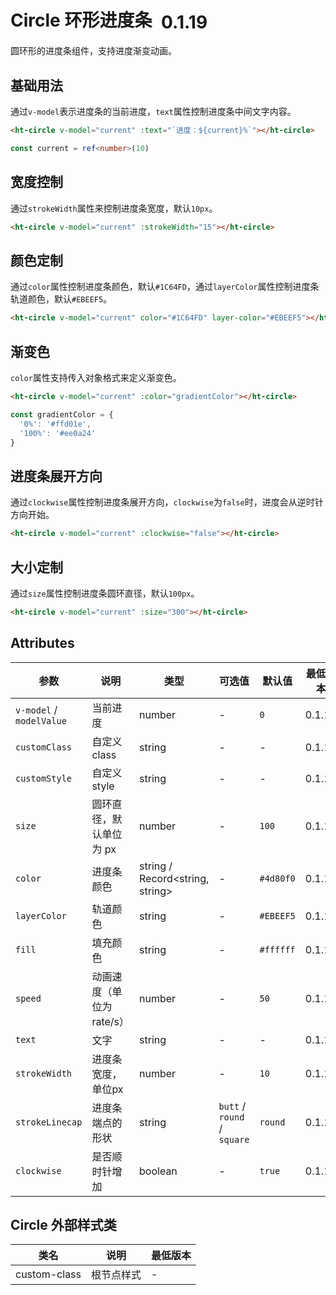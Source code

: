 # Circle 环形进度条 <el-tag text style="vertical-align: middle;margin-left:8px;" effect="plain">0.1.19</el-tag>

圆环形的进度条组件，支持进度渐变动画。

## 基础用法

通过`v-model`表示进度条的当前进度，`text`属性控制进度条中间文字内容。

```html
<ht-circle v-model="current" :text="`进度：${current}%`"></ht-circle>
```

```ts
const current = ref<number>(10)
```

## 宽度控制

通过`strokeWidth`属性来控制进度条宽度，默认`10px`。

```html
<ht-circle v-model="current" :strokeWidth="15"></ht-circle>
```

## 颜色定制

通过`color`属性控制进度条颜色，默认`#1C64FD`，通过`layerColor`属性控制进度条轨道颜色，默认`#EBEEF5`。

```html
<ht-circle v-model="current" color="#1C64FD" layer-color="#EBEEF5"></ht-circle>
```

## 渐变色

`color`属性支持传入对象格式来定义渐变色。

```html
<ht-circle v-model="current" :color="gradientColor"></ht-circle>
```

```ts
const gradientColor = {
  '0%': '#ffd01e',
  '100%': '#ee0a24'
}
```

## 进度条展开方向

通过`clockwise`属性控制进度条展开方向，`clockwise`为`false`时，进度会从逆时针方向开始。

```html
<ht-circle v-model="current" :clockwise="false"></ht-circle>
```

## 大小定制

通过`size`属性控制进度条圆环直径，默认`100px`。

```html
<ht-circle v-model="current" :size="300"></ht-circle>
```



## Attributes

| 参数              | 说明                         | 类型                        | 可选值                                     | 默认值          | 最低版本 |
| ----------------- | ---------------------------- | --------------------------- | ------------------------------------------ | --------------- | -------- |
| `v-model` / `modelValue`     | 当前进度                     | number                      | -                                          | `0`             | 0.1.19   |
| `customClass`     | 自定义class                  | string                      | -                                          | -            | 0.1.19   |
| `customStyle`     | 自定义style                  | string                      | -                                          | -            | 0.1.19   |
| `size`            | 圆环直径，默认单位为 px     | number                      | -                                          | `100`           | 0.1.19   |
| `color`           | 进度条颜色                   | string / Record<string, string> | -                                      | `#4d80f0`     | 0.1.19   |
| `layerColor`      | 轨道颜色                     | string                      | -                                          | `#EBEEF5`     | 0.1.19   |
| `fill`            | 填充颜色                     | string                      | -                                          | `#ffffff`     | 0.1.19   |
| `speed`           | 动画速度（单位为 rate/s）    | number                      | -                                          | `50`            | 0.1.19   |
| `text`            | 文字                         | string                      | -                                          | -               | 0.1.19   |
| `strokeWidth`     | 进度条宽度，单位px           | number                      | -                                          | `10`            | 0.1.19   |
| `strokeLinecap`   | 进度条端点的形状             | string                      | `butt` / `round` / `square`             | `round`       | 0.1.19   |
| `clockwise`       | 是否顺时针增加               | boolean                     | -                                          | `true`          | 0.1.19   |


## Circle 外部样式类

| 类名 | 说明 | 最低版本 |
|-----|------|--------|
| custom-class | 根节点样式 | - |
